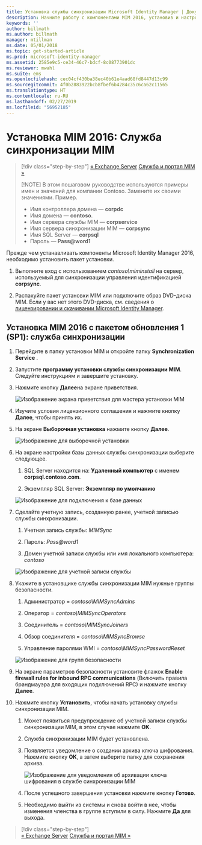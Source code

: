 ```yaml
---
title: Установка службы синхронизации Microsoft Identity Manager | Документация Майкрософт
description: Начните работу с компонентами MIM 2016, установив и настроив службу синхронизации.
keywords: ''
author: billmath
ms.author: billmath
manager: mtillman
ms.date: 05/01/2018
ms.topic: get-started-article
ms.prod: microsoft-identity-manager
ms.assetid: 2585e9c5-ce34-46c7-bdcf-8c08773901dc
ms.reviewer: mwahl
ms.suite: ems
ms.openlocfilehash: cec04cf430ba38ec40b61e4aad68fd8447d13c99
ms.sourcegitcommit: 4f0b2883922bcb8fbef6b4284c35c6ca62c11565
ms.translationtype: HT
ms.contentlocale: ru-RU
ms.lasthandoff: 02/27/2019
ms.locfileid: "56952185"
---
```

# <a name="install-mim-2016-mim-synchronization-service"></a>Установка MIM 2016: Служба синхронизации MIM

> [!div class="step-by-step"]
> [« Exchange Server](prepare-server-exchange.md)
> [Служба и портал MIM »](install-mim-service-portal.md)
> 
> [!NOTE]
> В этом пошаговом руководстве используются примеры имен и значений для компании Contoso. Замените их своими значениями. Пример.
> - Имя контроллера домена — **corpdc**
> - Имя домена — **contoso**.
> - Имя сервера службы MIM — **corpservice**
> - Имя сервера синхронизации MIM — **corpsync**
> - Имя SQL Server — **corpsql**
> - Пароль — <strong>Pass@word1</strong>

Прежде чем устанавливать компоненты Microsoft Identity Manager 2016, необходимо установить пакет установки.

1. Выполните вход с использованием *contoso\miminstall* на сервер, используемый для синхронизации управления идентификацией **corpsync**.

2. Распакуйте пакет установки MIM или подключите образ DVD-диска MIM.  Если у вас нет этого DVD-диска, см. сведения о [лицензировании и скачивании Microsoft Identity Manager](microsoft-identity-manager-licensing.md).

## <a name="install-mim-2016-sp1-synchronization-service"></a>Установка MIM 2016 с пакетом обновления 1 (SP1): служба синхронизации

1. Перейдите в папку установки MIM и откройте папку **Synchronization Service** .

2. Запустите **программу установки службы синхронизации MIM**. Следуйте инструкциям и завершите установку.

3. Нажмите кнопку **Далее**на экране приветствия.

    ![Изображение экрана приветствия для мастера установки MIM](media/install-mim-sync/MIM_Install1.png)

4. Изучите условия лицензионного соглашения и нажмите кнопку **Далее**, чтобы принять их.

5. На экране **Выборочная установка** нажмите кнопку **Далее**.

    ![Изображение для выборочной установки](media/install-mim-sync/MIM_Install2.png)

6. На экране настройки базы данных службы синхронизации выберите следующее.

   1.  SQL Server находится на: **Удаленный компьютер** с именем **corpsql.contoso.com**.

   2.  Экземпляр SQL Server: **Экземпляр по умолчанию**

   ![Изображение для подключения к базе данных](media/install-mim-sync/MIM_Install3.png)

7. Сделайте учетную запись, созданную ранее, учетной записью службы синхронизации.

   1. Учетная запись службы: *MIMSync*

   2. Пароль: <em>Pass@word1</em>

   3. Домен учетной записи службы или имя локального компьютера: *contoso*

   ![Изображение для учетной записи службы](media/install-mim-sync/MIM_Install4.png)

8. Укажите в установщике службы синхронизации MIM нужные группы безопасности.

   1. Администратор = *contoso\MIMSyncAdmins*

   2. Оператор = *contoso\MIMSyncOperators*

   3. Соединитель = *contoso\MIMSyncJoiners*

   4. Обзор соединителя = *contoso\MIMSyncBrowse*

   5. Управление паролями WMI = *contoso\MIMSyncPasswordReset*

   ![Изображение для групп безопасности](media/install-mim-sync/MIM_Install5.png)

9. На экране параметров безопасности установите флажок **Enable firewall rules for inbound RPC communications** (Включить правила брандмауэра для входящих подключений RPC) и нажмите кнопку **Далее**.

10. Нажмите кнопку **Установить**, чтобы начать установку службы синхронизации MIM.

    1. Может появиться предупреждение об учетной записи службы синхронизации MIM, в этом случае нажмите **ОК**.

    2. Служба синхронизации MIM будет установлена.

    3. Появляется уведомление о создании архива ключа шифрования. Нажмите кнопку **OК**, а затем выберите папку для сохранения архива.

        ![Изображение для уведомления об архивации ключа шифрования в службе синхронизации MIM](media/MIM-Install7.png)

    4. После успешного завершения установки нажмите кнопку **Готово**.

    5. Необходимо выйти из системы и снова войти в нее, чтобы изменения членства в группе вступили в силу. Нажмите **Да** для выхода.

> [!div class="step-by-step"]  
> [« Exchange Server](prepare-server-exchange.md)
> [Служба и портал MIM »](install-mim-service-portal.md)
